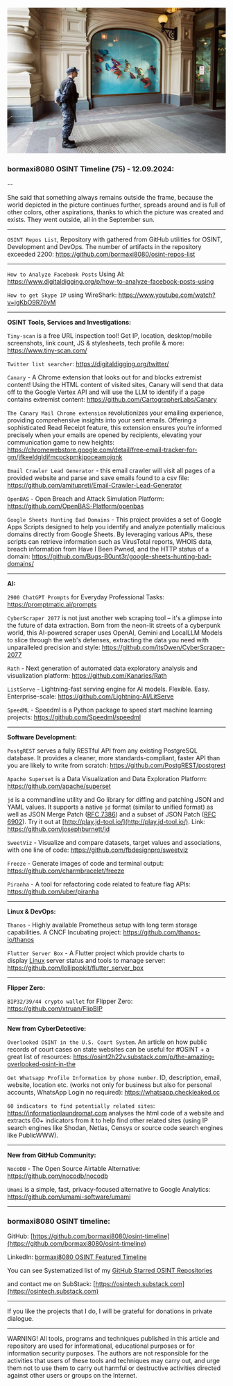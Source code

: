 ![alt text](img/75.jpg)

### bormaxi8080 OSINT Timeline (75) - 12.09.2024:

--

She said that something always remains outside the frame, because the world depicted in the picture continues further, spreads around and is full of other colors, other aspirations, thanks to which the picture was created and exists. They went outside, all in the September sun.

----

```OSINT Repos List```, Repository with gathered from GitHub utilities for OSINT, Development and DevOps. The number of artifacts in the repository exceeded 2200: https://github.com/bormaxi8080/osint-repos-list

----

```How to Analyze Facebook Posts``` Using AI: https://www.digitaldigging.org/p/how-to-analyze-facebook-posts-using

```How to get Skype IP``` using WireShark: https://www.youtube.com/watch?v=jgKbO9R76yM

----

**OSINT Tools, Services and Investigations:**

```Tiny-scan``` is a free URL inspection tool! Get IP, location, desktop/mobile screenshots, link count, JS & stylesheets, tech profile & more: https://www.tiny-scan.com/

```Twitter list searcher```: https://digitaldigging.org/twitter/

```Canary``` - A Chrome extension that looks out for and blocks extremist content! Using the HTML content of visited sites, Canary will send that data off to the Google Vertex API and will use the LLM to identify if a page contains extremist content: https://github.com/CartographerLabs/Canary

```The Canary Mail Chrome extension``` revolutionizes your emailing experience, providing comprehensive insights into your sent emails. Offering a sophisticated Read Receipt feature, this extension ensures you’re informed precisely when your emails are opened by recipients, elevating your communication game to new heights: https://chromewebstore.google.com/detail/free-email-tracker-for-gm/jfkeeldgldifmcpckpmkjpoceamojgnk

```Email Crawler Lead Generator``` - this email crawler will visit all pages of a provided website and parse and save emails found to a csv file: https://github.com/amitupreti/Email-Crawler-Lead-Generator

```OpenBAS``` - Open Breach and Attack Simulation Platform: https://github.com/OpenBAS-Platform/openbas

```Google Sheets Hunting Bad Domains``` - This project provides a set of Google Apps Scripts designed to help you identify and analyze potentially malicious domains directly from Google Sheets. By leveraging various APIs, these scripts can retrieve information such as VirusTotal reports, WHOIS data, breach information from Have I Been Pwned, and the HTTP status of a domain: https://github.com/Bugs-B0unt3r/google-sheets-hunting-bad-domains/

----

**AI:**

```2900 ChatGPT Prompts``` for Everyday Professional Tasks: https://promptmatic.ai/prompts

```CyberScraper 2077``` is not just another web scraping tool – it's a glimpse into the future of data extraction. Born from the neon-lit streets of a cyberpunk world, this AI-powered scraper uses OpenAI, Gemini and LocalLLM Models to slice through the web's defenses, extracting the data you need with unparalleled precision and style: https://github.com/itsOwen/CyberScraper-2077

```Rath``` - Next generation of automated data exploratory analysis and visualization platform: https://github.com/Kanaries/Rath

```ListServe``` - Lightning-fast serving engine for AI models. Flexible. Easy. Enterprise-scale: https://github.com/Lightning-AI/LitServe

```SpeedML``` - Speedml is a Python package to speed start machine learning projects: https://github.com/Speedml/speedml

----

**Software Development:**

```PostgREST``` serves a fully RESTful API from any existing PostgreSQL database. It provides a cleaner, more standards-compliant, faster API than you are likely to write from scratch: https://github.com/PostgREST/postgrest

```Apache Superset``` is a Data Visualization and Data Exploration Platform: https://github.com/apache/superset

```jd``` is a commandline utility and Go library for diffing and patching JSON and YAML values. It supports a native `jd` format (similar to unified format) as well as JSON Merge Patch ([RFC 7386](https://datatracker.ietf.org/doc/html/rfc7386)) and a subset of JSON Patch ([RFC 6902](https://datatracker.ietf.org/doc/html/rfc6902)). Try it out at [http://play.jd-tool.io/](http://play.jd-tool.io/).
Link: https://github.com/josephburnett/jd

```SweetViz``` - Visualize and compare datasets, target values and associations, with one line of code: https://github.com/fbdesignpro/sweetviz

```Freeze``` - Generate images of code and terminal output: https://github.com/charmbracelet/freeze

```Piranha``` - A tool for refactoring code related to feature flag APIs: https://github.com/uber/piranha

----

**Linux & DevOps:**

```Thanos``` - Highly available Prometheus setup with long term storage capabilities. A CNCF Incubating project: https://github.com/thanos-io/thanos

```Flutter Server Box``` - A Flutter project which provide charts to display [Linux](https://github.com/lollipopkit/flutter_server_box/issues/43) server status and tools to manage server: https://github.com/lollipopkit/flutter_server_box

----

**Flipper Zero:**

```BIP32/39/44 crypto wallet``` for Flipper Zero: https://github.com/xtruan/FlipBIP

----

**New from CyberDetective:**

```Overlooked OSINT in the U.S. Court System```. An article on how public records of court cases on state websites can be useful for #OSINT + a great list of resources: https://osint2h22v.substack.com/p/the-amazing-overlooked-osint-in-the

```Get Whatsapp Profile Information by phone number```. ID, description, email, website, location etc. (works not only for business but also for personal accounts, WhatsApp Login no required): https://whatsapp.checkleaked.cc

```60 indicators to find potentially related sites```: https://informationlaundromat.com analyses the html code of a website and extracts 60+ indicators from it to help find other related sites (using IP search engines like Shodan, Netlas, Censys or source code search engines like PublicWWW).

----

**New from GitHub Community:**

```NocoDB``` - The Open Source Airtable Alternative: https://github.com/nocodb/nocodb

```Umami``` is a simple, fast, privacy-focused alternative to Google Analytics: https://github.com/umami-software/umami

----
### bormaxi8080 OSINT timeline:

GitHub: [https://github.com/bormaxi8080/osint-timeline](https://github.com/bormaxi8080/osint-timeline)

LinkedIn: [bormaxi8080 OSINT Featured Timeline](https://www.linkedin.com/in/osintech/details/featured/)

You can see Systematized list of my [GitHub Starred OSINT Repositories](https://github.com/bormaxi8080/osint-repos-list)

and contact me on SubStack: [https://osintech.substack.com](https://osintech.substack.com)

----

If you like the projects that I do, I will be grateful for donations in private dialogue.

----

WARNING! All tools, programs and techniques published in this article and repository are used for informational, educational purposes or for information security purposes. The authors are not responsible for the activities that users of these tools and techniques may carry out, and urge them not to use them to carry out harmful or destructive activities directed against other users or groups on the Internet.